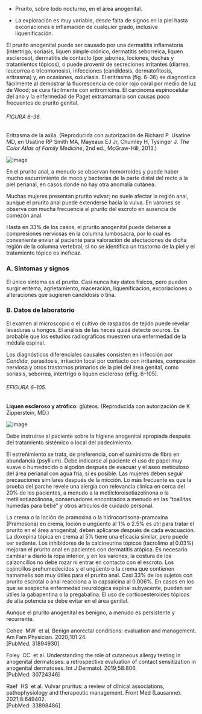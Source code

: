 -   Prurito, sobre todo nocturno, en el área anogenital.
    
-   La exploración es muy variable, desde falta de signos en la piel hasta excoriaciones e inflamación de cualquier grado, inclusive liquenificación.
    

El prurito anogenital puede ser causado por una dermatitis inflamatoria (intertrigo, soriasis, liquen simple crónico, dermatitis seborreica, liquen escleroso), dermatitis de contacto (por jabones, lociones, duchas y tratamientos tópicos), o puede provenir de secreciones irritantes (diarrea, leucorrea o tricomonosis), infecciones (candidosis, dermatofitosis, eritrasma) y, en ocasiones, oxiuriasis. El eritrasma (fig. 6–36) se diagnostica fácilmente al demostrar la fluorescencia de color rojo coral por medio de luz de Wood; se cura fácilmente con eritromicina. El carcinoma espinocelular del ano y la enfermedad de Paget extramamaria son causas poco frecuentes de prurito genital.

###### FIGURA 6–36.

Eritrasma de la axila. (Reproducida con autorización de Richard P. Usatine MD, en Usatine RP Smith MA, Mayeaux EJ Jr, Chumley H, Tysinger J. _The Color Atlas of Family Medicine_, 2nd ed., McGraw-Hill, 2013.)

![image](https://mgh.silverchair-cdn.com/mgh/content_public/book/3323/amed.cmdt23_ch6_f036-1_1682436410.80392.png?Expires=1693243212&Signature=Af~H2SRZtb1aKXLwbh3c5Fa1cG6-dKzPyAOD1bMgdrBIgXxUII6pwVHolyHhTTdlgPoznOpci5Y0Qm~Dt~E2eRTteaYaxwF3FoEN~kMvUgtqHH335t29-QPYb5pfFI9LhE84lmyYrE9owHSSA9qOc58Wv8nV3OMfNmxq9Ezbp2tabrFdA546u9qji23TkJdBMDHWnNwMzxHH5sBp-nmol9Efx1lNKW7TMoCHtzwtL2boE0zwtB6bmCnC91IK1K4ib7lsgq0cv56RkhmcQco~DommPEVuOVzPHR4iw~TYEev-x3mSCF8qdcxW-HB~tzdVbhsC6XVGGNj5rEa7TAl61A__&Key-Pair-Id=APKAIE5G5CRDK6RD3PGA)

En el prurito anal, a menudo se observan hemorroides y puede haber mucho escurrimiento de moco y bacterias de la parte distal del recto a la piel perianal, en casos donde no hay otra anomalía cutánea.

Muchas mujeres presentan prurito vulvar; no suele afectar la región anal, aunque el prurito anal puede extenderse hacia la vulva. En varones se observa con mucha frecuencia el prurito del escroto en ausencia de comezón anal.

Hasta en 33% de los casos, el prurito anogenital puede deberse a compresiones nerviosas en la columna lumbosacra, por lo cual es conveniente enviar al paciente para valoración de afectaciones de dicha región de la columna vertebral, si no se identifica un trastorno de la piel y el tratamiento tópico es ineficaz.

### A. Síntomas y signos

El único síntoma es el prurito. Casi nunca hay datos físicos, pero pueden surgir eritema, agrietamiento, maceración, liquenificación, excoriaciones o alteraciones que sugieren candidosis o tiña.

### B. Datos de laboratorio

El examen al microscopio o el cultivo de raspados de tejido puede revelar levaduras u hongos. El análisis de las heces quizá detecte oxiuros. Es probable que los estudios radiográficos muestren una enfermedad de la médula espinal.

Los diagnósticos diferenciales causales consisten en infección por _Candida_, parasitosis, irritación local por contacto con irritantes, compresión nerviosa y otros trastornos primarios de la piel del área genital, como soriasis, seborrea, intertrigo o liquen escleroso (eFig. 6–105).

###### EFIGURA 6–105.

**Liquen escleroso y atrófico:** glúteos. (Reproducida con autorización de K Zipperstein, MD.)

![image](https://mgh.silverchair-cdn.com/mgh/content_public/book/3323/amed.cmdt23_ch6_ef105-1_1682436410.85892.png?Expires=1693243212&Signature=SuqX3x5NH1Pc34iOj6XOlfLjM2slQEdiWsTYraCLqKvcsU9TmopTlR5fJUnndbegC9f~CWMkgDi0Y4Uew2B5WpQzLv-7HiX9ThlIYxr41mAqOIGBTxd6u9RM7bGuQQ3BYUHRWPwiJC0gY5P9AB1grdYtG5gWQLziP5ae10eeV19-5~UtK7kSzLKJZrk4yqdipnhlL-5wN3ruebGT8fWvxFwjTGAaBeH653lICVLgqh7Ic1y8i0P0Yd1VIKjkGk-6K4OSrrVRqOiP-n3k55~uQvB084cHzIHv94C-IqDJDHIXObzmmx38QXuLpaBAkpCWSXy-xZNnTV16HO07joLG7Q__&Key-Pair-Id=APKAIE5G5CRDK6RD3PGA)

Debe instruirse al paciente sobre la higiene anogenital apropiada después del tratamiento sistémico o local del padecimiento.

El estreñimiento se trata, de preferencia, con el suministro de fibra en abundancia (psyllium). Debe indicarse al paciente el uso de papel muy suave o humedecido o algodón después de evacuar y el aseo meticuloso del área perianal con agua fría, si es posible. Las mujeres deben seguir precauciones similares después de la micción. Lo más frecuente es que la prueba del parche revele una alergia con relevancia clínica en cerca del 20% de los pacientes, a menudo a la metilcloroisotiazolinona o la metilisotiazolinona, conservadores encontrados a menudo en las “toallitas húmedas para bebé” y otros artículos de cuidado personal.

La crema o la loción de pramoxina o la hidrocortisona-pramoxina (Pramosona) en crema, loción o ungüento al 1% o 2.5% es útil para tratar el prurito en el área anogenital; deben aplicarse después de cada evacuación. La doxepina tópica en crema al 5% tiene una eficacia similar, pero puede ser sedante. Los inhibidores de la calcineurina tópicos (tacrolimo al 0.03%) mejoran el prurito anal en pacientes con dermatitis atópica. Es necesario cambiar a diario la ropa interior, y en los varones, la costura de los calzoncillos no debe rozar ni entrar en contacto con el escroto. Los cojincillos prehumedecidos y el ungüento o la crema que contienen hamamelis son muy útiles para el prurito anal. Casi 33% de los sujetos con prurito escrotal o anal reacciona a la capsaicina al 0.006%. En casos en los que se sospecha enfermedad neurológica espinal subyacente, pueden ser útiles la gabapentina o la pregabalina. El uso de corticoesteroides tópicos de alta potencia se debe evitar en el área genital.

Aunque el prurito anogenital es benigno, a menudo es persistente y recurrente.

Cohee  MW  et al. Benign anorectal conditions: evaluation and management. Am Fam Physician. 2020;101:24.  
[PubMed: 31894930]    

Foley  CC  et al. Understanding the role of cutaneous allergy testing in anogenital dermatoses: a retrospective evaluation of contact sensitization in anogenital dermatoses. Int J Dermatol. 2019;58:806.  
[PubMed: 30724346]    

Raef  HS  et al. Vulvar pruritus: a review of clinical associations, pathophysiology and therapeutic management. Front Med (Lausanne). 2021;8:649402.  
[PubMed: 33898486]